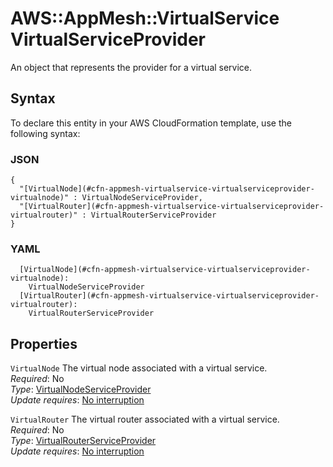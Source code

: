 # AWS::AppMesh::VirtualService VirtualServiceProvider<a name="aws-properties-appmesh-virtualservice-virtualserviceprovider"></a>

An object that represents the provider for a virtual service\.

## Syntax<a name="aws-properties-appmesh-virtualservice-virtualserviceprovider-syntax"></a>

To declare this entity in your AWS CloudFormation template, use the following syntax:

### JSON<a name="aws-properties-appmesh-virtualservice-virtualserviceprovider-syntax.json"></a>

```
{
  "[VirtualNode](#cfn-appmesh-virtualservice-virtualserviceprovider-virtualnode)" : VirtualNodeServiceProvider,
  "[VirtualRouter](#cfn-appmesh-virtualservice-virtualserviceprovider-virtualrouter)" : VirtualRouterServiceProvider
}
```

### YAML<a name="aws-properties-appmesh-virtualservice-virtualserviceprovider-syntax.yaml"></a>

```
  [VirtualNode](#cfn-appmesh-virtualservice-virtualserviceprovider-virtualnode): 
    VirtualNodeServiceProvider
  [VirtualRouter](#cfn-appmesh-virtualservice-virtualserviceprovider-virtualrouter): 
    VirtualRouterServiceProvider
```

## Properties<a name="aws-properties-appmesh-virtualservice-virtualserviceprovider-properties"></a>

`VirtualNode`  <a name="cfn-appmesh-virtualservice-virtualserviceprovider-virtualnode"></a>
The virtual node associated with a virtual service\.  
*Required*: No  
*Type*: [VirtualNodeServiceProvider](aws-properties-appmesh-virtualservice-virtualnodeserviceprovider.md)  
*Update requires*: [No interruption](https://docs.aws.amazon.com/AWSCloudFormation/latest/UserGuide/using-cfn-updating-stacks-update-behaviors.html#update-no-interrupt)

`VirtualRouter`  <a name="cfn-appmesh-virtualservice-virtualserviceprovider-virtualrouter"></a>
The virtual router associated with a virtual service\.  
*Required*: No  
*Type*: [VirtualRouterServiceProvider](aws-properties-appmesh-virtualservice-virtualrouterserviceprovider.md)  
*Update requires*: [No interruption](https://docs.aws.amazon.com/AWSCloudFormation/latest/UserGuide/using-cfn-updating-stacks-update-behaviors.html#update-no-interrupt)